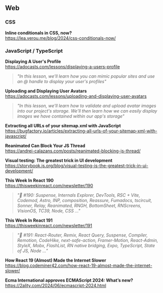## Web

### CSS

**Inline conditionals in CSS, now?**  
https://lea.verou.me/blog/2024/css-conditionals-now/

### JavaScript / TypeScript

**Displaying A User's Profile**  
https://adocasts.com/lessons/displaying-a-users-profile

> _"In this lesson, we'll learn how you can mimic popular sites and use an @
> handle to display your user's profiles"_

**Uploading and Displaying User Avatars**  
https://adocasts.com/lessons/uploading-and-displaying-user-avatars

> _"In this lesson, we'll learn how to validate and upload avatar images into
> our project's storage. We'll then learn how we can easily display images we
> have contained within our app's storage"_

**Extracting all URLs of your sitemap.xml with JavaScript**  
https://bugfactory.io/articles/extracting-all-urls-of-your-sitemap-xml-with-javascript/

**Reanimated Can Block Your JS Thread**  
https://andrei-calazans.com/posts/reanimated-blocking-js-thread/

**Visual testing: The greatest trick in UI development**  
https://storybook.js.org/blog/visual-testing-is-the-greatest-trick-in-ui-development/

**This Week In React 190**  
https://thisweekinreact.com/newsletter/190

> _"📨 #190: Suspense, Internals Explorer, DevTools, RSC + Vite, Codemod, Astro,
> INP, composition, Reassure, Fumadocs, tscircuit, Sonner, Relay, Reanimated,
> RNGH, BottomSheet, RNScreens, VisionOS, TC39, Node, CSS ..."_

**This Week In React 191**  
https://thisweekinreact.com/newsletter/191

> _"📨 #191: React-Router, Remix, React Query, Suspense, Compiler, Remotion,
> CodeHike, next-safe-action, Framer-Motion, React-Admin, StyleX, Mobx,
> FlashList, RN native bridging, Expo, TypeScript, State of JS, Node ..."_

**How React 19 (Almost) Made the Internet Slower**  
https://blog.codeminer42.com/how-react-19-almost-made-the-internet-slower/

**Ecma International approves ECMAScript 2024: What’s new?**  
https://2ality.com/2024/06/ecmascript-2024.html
